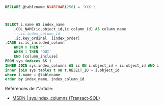 ﻿---
tags: Sql-Server
---

```sql
DECLARE @tablename NVARCHAR(256) = 'XXX';



SELECT i.name AS index_name  
    ,COL_NAME(ic.object_id,ic.column_id) AS column_name  
    --,ic.index_column_id  
    ,ic.key_ordinal  [index_order]
,CASE ic.is_included_column  
	WHEN 0 THEN ''
	WHEN 1 THEN 'OUI'
	END [column_incluse]
FROM sys.indexes AS i  
INNER JOIN sys.index_columns AS ic ON i.object_id = ic.object_id AND i.index_id = ic.index_id  
inner join sys.tables t on t.OBJECT_ID = i.object_id
where t.name = @tablename
order by index_name, index_column_id
````


Références de l''article:
- [MSDN | sys.index_columns (Transact-SQL)](https://docs.microsoft.com/fr-fr/sql/relational-databases/system-catalog-views/sys-index-columns-transact-sql) 




